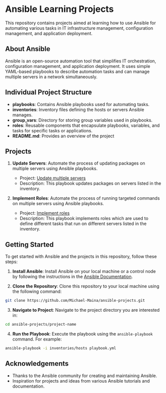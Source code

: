 # Ansible Learning Projects

This repository contains projects aimed at learning how to use Ansible for automating various tasks in IT infrastructure management, configuration management, and application deployment.

## About Ansible

Ansible is an open-source automation tool that simplifies IT orchestration, configuration management, and application deployment. It uses simple YAML-based playbooks to describe automation tasks and can manage multiple servers in a network simultaneously.

## Individual Project Structure

- **playbooks**: Contains Ansible playbooks used for automating tasks.
- **inventories**: Inventory files defining the hosts or servers Ansible manages.
- **group_vars**: Directory for storing group variables used in playbooks.
- **roles**: Reusable components that encapsulate playbooks, variables, and tasks for specific tasks or applications.
- **README.md**: Provides an overview of the project

## Projects

1. **Update Servers**: Automate the process of updating packages on multiple servers using Ansible playbooks.
   - Project: [Update multiple servers](./update-multiple-servers)
   - Description: This playbook updates packages on servers listed in the inventory.

2. **Implement Roles**: Automate the process of running targeted commands on multiple servers using Ansible playbooks.
   - Project: [Implement roles](./implementing-roles)
   - Description: This playbook implements roles which are used to define different tasks that run on different servers listed in the inventory.


## Getting Started

To get started with Ansible and the projects in this repository, follow these steps:

1. **Install Ansible**: Install Ansible on your local machine or a control node by following the instructions in the [Ansible Documentation](https://docs.ansible.com/ansible/latest/installation_guide/index.html).
   
2. **Clone the Repository**: Clone this repository to your local machine using the following command:
```bash
git clone https://github.com/Michael-Maina/ansible-projects.git
```

3. **Navigate to Project**: Navigate to the project directory you are interested in:
```bash
cd ansible-projects/project-name
```

4. **Run the Playbook**: Execute the playbook using the `ansible-playbook` command. For example:
```bash
ansible-playbook -i inventories/hosts playbook.yml
```

## Acknowledgements

- Thanks to the Ansible community for creating and maintaining Ansible.
- Inspiration for projects and ideas from various Ansible tutorials and documentation.